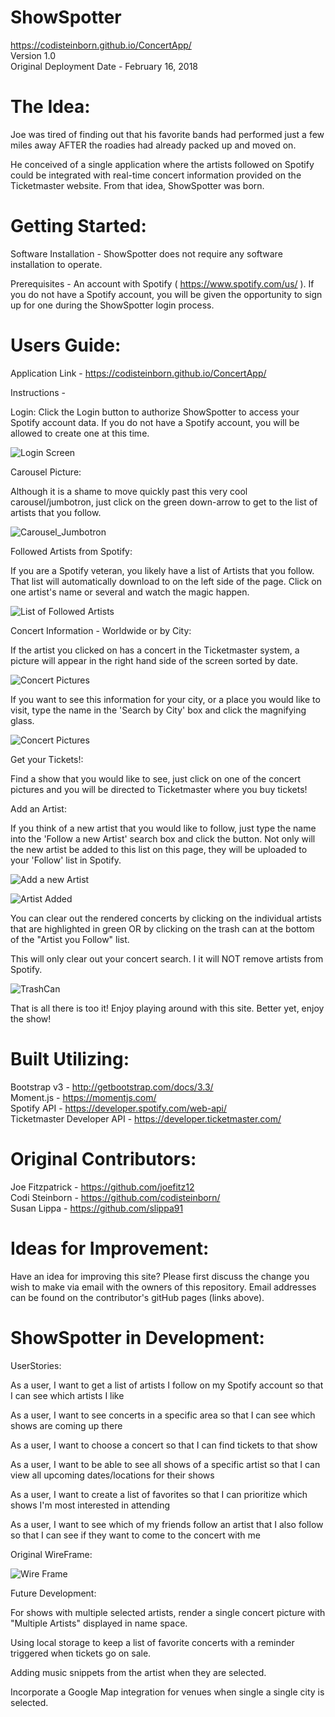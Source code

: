# ShowSpotter
    
<https://codisteinborn.github.io/ConcertApp/> \
Version 1.0 \
Original Deployment Date - February 16, 2018
    

# The Idea:

Joe was tired of finding out that his favorite bands had performed just a few miles away AFTER the roadies had already packed up and moved on. 

He conceived of a single application where the artists followed on Spotify could be integrated with real-time concert information provided on the Ticketmaster website. From that idea, ShowSpotter was born.

# Getting Started:

Software Installation - ShowSpotter does not require any software installation to operate.
    
Prerequisites - An account with Spotify ( <https://www.spotify.com/us/> ). If you do not have a Spotify account, you will be given the opportunity to sign up for one during the ShowSpotter login process. 

# Users Guide:

Application Link - <https://codisteinborn.github.io/ConcertApp/>

Instructions - 

Login:  Click the Login button to authorize ShowSpotter to access your Spotify account data.  If you do not have a Spotify account, you will be allowed to create one at this time.

![Login Screen](css/PicofLoginScreenRM.png)

Carousel Picture:

Although it is a shame to move quickly past this very cool carousel/jumbotron, just click on the green down-arrow to get to the list of artists that you follow.

![Carousel_Jumbotron](/css/JumboPicRM.png)

Followed Artists from Spotify:

If you are a Spotify veteran, you likely have a list of Artists that you follow. That list will automatically download to on the left side of the page. Click on one artist's name or several and watch the magic happen.

![List of Followed Artists](/css/ArtistFollowRM.png)

Concert Information  - Worldwide or by City:

If the artist you clicked on has a concert in the Ticketmaster system, a picture will appear in the right hand side of the screen sorted by date.


![Concert Pictures](/css/ConcertRenderRM.png)

                
If you want to see this information for your city, or a place you would like to visit, type the name in the 'Search by City' box and click the magnifying glass. 

![Concert Pictures](css/SingleCityRM.png)


Get your Tickets!:

Find a show that you would like to see, just click on one of the concert pictures and you will be directed to Ticketmaster where you buy tickets!


Add an Artist:

If you think of a new artist that you would like to follow, just type the name into the 'Follow a new Artist' search box and click the button. Not only will the new artist be added to this list on this page, they will be uploaded to your 'Follow' list in Spotify.


![Add a new Artist](css/AddArtistRM.png)

![Artist Added](css/ArtistAddedRM.png)

You can clear out the rendered concerts by clicking on the individual artists that are highlighted in green OR by clicking on the trash can at the bottom of the "Artist you Follow" list.

This will only clear out your concert search. I it will NOT remove artists from Spotify.

![TrashCan](css/TrashCanRM.png)



That is all there is too it!  Enjoy playing around with this site. Better yet, enjoy the show!
                
# Built Utilizing:

Bootstrap v3 - <http://getbootstrap.com/docs/3.3/> \
Moment.js - <https://momentjs.com/> \
Spotify API - <https://developer.spotify.com/web-api/> \
Ticketmaster Developer API - <https://developer.ticketmaster.com/>


# Original Contributors:


Joe Fitzpatrick - <https://github.com/joefitz12> \
Codi Steinborn  - <https://github.com/codisteinborn/> \
Susan Lippa - <https://github.com/slippa91>


# Ideas for Improvement:

Have an idea for improving this site? Please first discuss the change you wish to make via email with the owners of this repository. Email addresses can be found on the contributor's gitHub pages (links above).


# ShowSpotter in Development:

UserStories:

As a user, I want to get a list of artists I follow on my Spotify account so that I can see which artists I like

As a user, I want to see concerts in a specific area so that I can see which shows are coming up there

As a user, I want to choose a concert so that I can find tickets to that show

As a user, I want to be able to see all shows of a specific artist so that I can view all upcoming dates/locations for their shows

As a user, I want to create a list of favorites so that I can prioritize which shows I'm most interested in attending

As a user, I want to see which of my friends follow an artist that I also follow so that I can see if they want to come to the concert with me

Original WireFrame:

![Wire Frame](css/WireFrame.jpg)

Future Development:

For shows with multiple selected artists, render a single concert picture with "Multiple Artists" displayed in name space.

Using local storage to keep a list of favorite concerts with a reminder triggered when tickets go on sale.

Adding music snippets from the artist when they are selected.

Incorporate a Google Map integration for venues when single a single city is selected.


